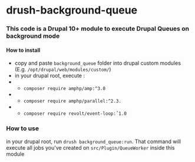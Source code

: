 # drush-background-queue

### This code is a Drupal 10+ module to execute Drupal Queues on background mode

#### How to install
* copy and paste `background_queue` folder into drupal custom modules (E.g. `/opt/drupal/web/modules/custom/`)
* in your drupal root, execute :
* * `composer require amphp/amp:^3.0`
* * `composer require amphp/parallel:^2.3.`
* * `composer require revolt/event-loop:ˆ1.0`

### How to use
in your drupal root, run `drush background_queue:run`.  That command will execute all jobs you've created on `src/Plugin/QueueWorker` inside this module
